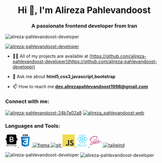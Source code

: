<h1 align="center">Hi 👋, I'm Alireza Pahlevandoost</h1>
<h3 align="center">A passionate frontend developer from Iran</h3>

<p align="left"> <img src="https://komarev.com/ghpvc/?username=alireza-pahlevandoost-developer&label=Profile%20views&color=0e75b6&style=flat" alt="alireza-pahlevandoost-developer" /> </p>

<p align="left"> <a href="https://github.com/ryo-ma/github-profile-trophy"><img src="https://github-profile-trophy.vercel.app/?username=alireza-pahlevandoost-developer" alt="alireza-pahlevandoost-developer" /></a> </p>

- 👨‍💻 All of my projects are available at [https://github.com/alireza-pahlevandoost-developer](https://github.com/alireza-pahlevandoost-developer)

- 💬 Ask me about **html5,css3,javascript,bootstrap**

- 📫 How to reach me **dev.alirezapahlevandoost1998@gmail.com**

<h3 align="left">Connect with me:</h3>
<p align="left">
<a href="https://linkedin.com/in/alireza-pahlevandoost-24b7a02a8" target="blank"><img align="center" src="https://raw.githubusercontent.com/rahuldkjain/github-profile-readme-generator/master/src/images/icons/Social/linked-in-alt.svg" alt="alireza-pahlevandoost-24b7a02a8" height="30" width="40" /></a>
<a href="https://instagram.com/alireza_pahlevandoost.web" target="blank"><img align="center" src="https://raw.githubusercontent.com/rahuldkjain/github-profile-readme-generator/master/src/images/icons/Social/instagram.svg" alt="alireza_pahlevandoost.web" height="30" width="40" /></a>
</p>

<h3 align="left">Languages and Tools:</h3>
<p align="left"> <a href="https://getbootstrap.com" target="_blank" rel="noreferrer"> <img src="https://raw.githubusercontent.com/devicons/devicon/master/icons/bootstrap/bootstrap-plain-wordmark.svg" alt="bootstrap" width="40" height="40"/> </a> <a href="https://www.w3schools.com/css/" target="_blank" rel="noreferrer"> <img src="https://raw.githubusercontent.com/devicons/devicon/master/icons/css3/css3-original-wordmark.svg" alt="css3" width="40" height="40"/> </a> <a href="https://www.figma.com/" target="_blank" rel="noreferrer"> <img src="https://www.vectorlogo.zone/logos/figma/figma-icon.svg" alt="figma" width="40" height="40"/> </a> <a href="https://git-scm.com/" target="_blank" rel="noreferrer"> <img src="https://www.vectorlogo.zone/logos/git-scm/git-scm-icon.svg" alt="git" width="40" height="40"/> </a> <a href="https://developer.mozilla.org/en-US/docs/Web/JavaScript" target="_blank" rel="noreferrer"> <img src="https://raw.githubusercontent.com/devicons/devicon/master/icons/javascript/javascript-original.svg" alt="javascript" width="40" height="40"/> </a> <a href="https://reactjs.org/" target="_blank" rel="noreferrer"> <img src="https://raw.githubusercontent.com/devicons/devicon/master/icons/react/react-original-wordmark.svg" alt="react" width="40" height="40"/> </a> <a href="https://sass-lang.com" target="_blank" rel="noreferrer"> <img src="https://raw.githubusercontent.com/devicons/devicon/master/icons/sass/sass-original.svg" alt="sass" width="40" height="40"/> </a> <a href="https://tailwindcss.com/" target="_blank" rel="noreferrer"> <img src="https://www.vectorlogo.zone/logos/tailwindcss/tailwindcss-icon.svg" alt="tailwind" width="40" height="40"/> </a> </p>

<p><img align="left" src="https://github-readme-stats.vercel.app/api/top-langs?username=alireza-pahlevandoost-developer&show_icons=true&locale=en&layout=compact" alt="alireza-pahlevandoost-developer" /></p>

<p>&nbsp;<img align="center" src="https://github-readme-stats.vercel.app/api?username=alireza-pahlevandoost-developer&show_icons=true&locale=en" alt="alireza-pahlevandoost-developer" /></p>

